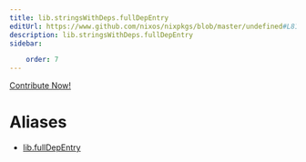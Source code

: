 ```yaml
---
title: lib.stringsWithDeps.fullDepEntry
editUrl: https://www.github.com/nixos/nixpkgs/blob/master/undefined#L81C18
description: lib.stringsWithDeps.fullDepEntry
sidebar:

    order: 7
---
```


<a href="https://www.github.com/nixos/nixpkgs/blob/master/undefined#L81C18">Contribute Now!</a>


# Aliases

- [lib.fullDepEntry](/nix-doc-comments/reference/lib/lib-fulldepentry)


